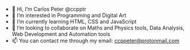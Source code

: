 - 👋 Hi, I’m Carlos Peter @ccpptr
- 👀 I’m interested in Programming and Digital Art
- 🌱 I’m currently learning HTML, CSS and JavaScript
- 💞️ I’m looking to collaborate on Maths and Physics tools, Data Analysis, Web Development and Automation tools
- 📫 You can contact me through my email: ccppeter@protonmail.com

<!---
ccpptr/ccpptr is a ✨ special ✨ repository because its `README.md` (this file) appears on your GitHub profile.
You can click the Preview link to take a look at your changes.
--->
